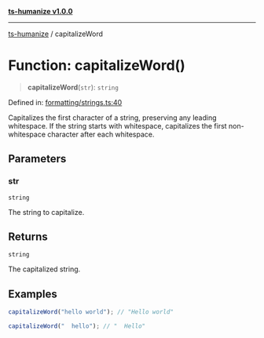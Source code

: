 [**ts-humanize v1.0.0**](../README.md)

***

[ts-humanize](../README.md) / capitalizeWord

# Function: capitalizeWord()

> **capitalizeWord**(`str`): `string`

Defined in: [formatting/strings.ts:40](https://github.com/Shiv-SB/ts-humanize/blob/540ea280fbbffb4f02169023da1f5402482baf2b/src/formatting/strings.ts#L40)

Capitalizes the first character of a string, preserving any leading whitespace.
If the string starts with whitespace, capitalizes the first non-whitespace character after each whitespace.

## Parameters

### str

`string`

The string to capitalize.

## Returns

`string`

The capitalized string.

## Examples

```ts
capitalizeWord("hello world"); // "Hello world"
```

```ts
capitalizeWord("  hello"); // "  Hello"
```

